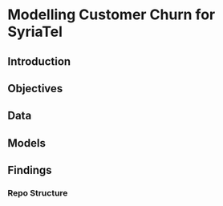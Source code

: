 # Modelling Customer Churn for SyriaTel

## Introduction

## Objectives

## Data

## Models

## Findings

### Repo Structure